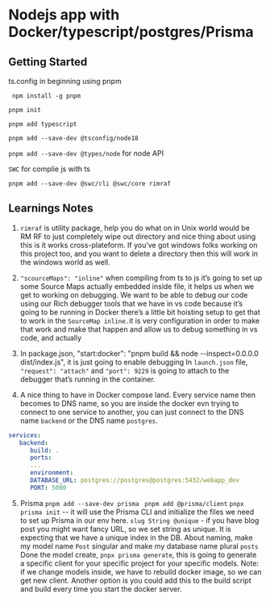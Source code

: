 # Nodejs app with Docker/typescript/postgres/Prisma

## Getting Started

ts.config in beginning using pnpm

` npm install -g pnpm`

`pnpm init`

`pnpm add typescript`

`pnpm add --save-dev @tsconfig/node18`

`pnpm add --save-dev @types/node` for node API

`SWC` for complie js with ts

`pnpm add --save-dev @swc/cli @swc/core rimraf`

## Learnings Notes

1. `rimraf` is utility package, help you do what on in Unix world would be RM RF to just completely wipe out directory and nice thing about using this is it works cross-plateform. If you’ve got windows folks working on this project too, and you want to delete a directory then this will work in the windows world as well.

2. `"scourceMaps": "inline"` when compiling from ts to js it’s going to set up some Source Maps actually embedded inside file, it helps us when we get to working on debugging. We want to be able to debug our code using our Rich debugger tools that we have in vs code because it’s going to be running in Docker there’s a little bit hoisting setup to get that to work in the `SourceMap inline.`it is very configuration in order to make that work and make that happen and allow us to debug something in vs code, and actually

3. In package.json, "start:docker": "pnpm build && node --inspect=0.0.0.0 dist/index.js", it is just going to enable debugging
   In `launch.json` file, `"request": "attach"` and `"port": 9229` is going to attach to the debugger that’s running in the container.

4. A nice thing to have in Docker compose land. Every service name then becomes to DNS name, so you are inside the docker evn trying to connect to one service to another, you can just connect to the DNS name `backend` or the DNS name `postgres`.

```yml
services:
   backend:
      build: .
      ports:
      ...
      environment:
      DATABASE_URL: postgres://postgres@postgres:5432/webapp_dev
      PORT: 5000
```

5. Prisma
   `pnpm add --save-dev prisma`
   ` pnpm add @prisma/client`
   `pnpx prisma init` -- it will use the Prisma CLI and initialize the files we need to set up Prisma in our env here.
   `slug String @unique` - if you have blog post you might want fancy URL, so we set string as unique. It is expecting that we have a unique index in the DB.
   About naming, make my model name `Post` singular and make my database name plural `posts`
   Done the model create, `pnpx prisma generate`, this is going to generate a specific client for your specific project for your specific models.
   Note: if we change models inside, we have to rebuild docker image, so we can get new client. Another option is you could add this to the build script and build every time you start the docker server.
